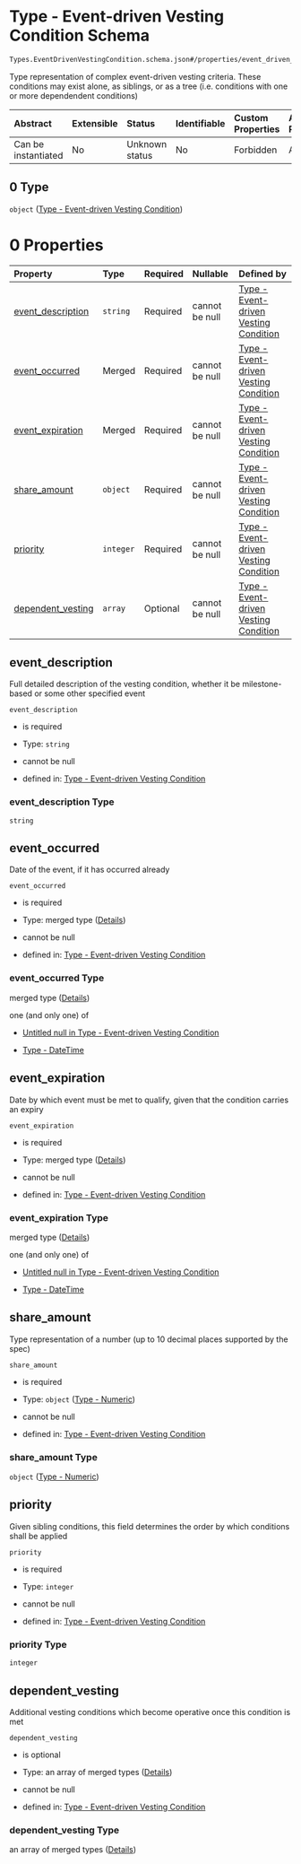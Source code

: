 # Type - Event-driven Vesting Condition Schema

```txt
Types.EventDrivenVestingCondition.schema.json#/properties/event_driven_vesting_conditions/items/anyOf/0
```

Type representation of complex event-driven vesting criteria. These conditions may exist alone, as siblings, or as a tree (i.e. conditions with one or more dependendent conditions)

| Abstract            | Extensible | Status         | Identifiable | Custom Properties | Additional Properties | Access Restrictions | Defined In                                                                            |
| :------------------ | :--------- | :------------- | :----------- | :---------------- | :-------------------- | :------------------ | :------------------------------------------------------------------------------------ |
| Can be instantiated | No         | Unknown status | No           | Forbidden         | Allowed               | none                | [Vesting.schema.json*](../../schema/types/Vesting.schema.json "open original schema") |

## 0 Type

`object` ([Type - Event-driven Vesting Condition](vesting-1-properties-vesting-type---eventdrivenvestingcondition-array-items-anyof-type---event-driven-vesting-condition.md))

# 0 Properties

| Property                                | Type      | Required | Nullable       | Defined by                                                                                                                                                                                                                                      |
| :-------------------------------------- | :-------- | :------- | :------------- | :---------------------------------------------------------------------------------------------------------------------------------------------------------------------------------------------------------------------------------------------- |
| [event_description](#event_description) | `string`  | Required | cannot be null | [Type - Event-driven Vesting Condition](eventdrivenvestingcondition-properties-event_description.md "Types.EventDrivenVestingCondition.schema.json#/properties/event_description")                                                              |
| [event_occurred](#event_occurred)       | Merged    | Required | cannot be null | [Type - Event-driven Vesting Condition](eventdrivenvestingcondition-properties-event_occurred.md "Types.EventDrivenVestingCondition.schema.json#/properties/event_occurred")                                                                    |
| [event_expiration](#event_expiration)   | Merged    | Required | cannot be null | [Type - Event-driven Vesting Condition](eventdrivenvestingcondition-properties-event_expiration.md "Types.EventDrivenVestingCondition.schema.json#/properties/event_expiration")                                                                |
| [share_amount](#share_amount)           | `object`  | Required | cannot be null | [Type - Event-driven Vesting Condition](stockplan-properties-type---numeric.md "Types.Numeric.schema.json#/properties/share_amount")                                                                                                            |
| [priority](#priority)                   | `integer` | Required | cannot be null | [Type - Event-driven Vesting Condition](eventdrivenvestingcondition-properties-priority.md "Types.EventDrivenVestingCondition.schema.json#/properties/priority")                                                                                |
| [dependent_vesting](#dependent_vesting) | `array`   | Optional | cannot be null | [Type - Event-driven Vesting Condition](eventdrivenvestingcondition-properties-eventdrivenvestingcondition---typeseventdrivenvestingconditionschemajson-array.md "Types.EventDrivenVestingCondition.schema.json#/properties/dependent_vesting") |

## event_description

Full detailed description of the vesting condition, whether it be milestone-based or some other specified event

`event_description`

*   is required

*   Type: `string`

*   cannot be null

*   defined in: [Type - Event-driven Vesting Condition](eventdrivenvestingcondition-properties-event_description.md "Types.EventDrivenVestingCondition.schema.json#/properties/event_description")

### event_description Type

`string`

## event_occurred

Date of the event, if it has occurred already

`event_occurred`

*   is required

*   Type: merged type ([Details](eventdrivenvestingcondition-properties-event_occurred.md))

*   cannot be null

*   defined in: [Type - Event-driven Vesting Condition](eventdrivenvestingcondition-properties-event_occurred.md "Types.EventDrivenVestingCondition.schema.json#/properties/event_occurred")

### event_occurred Type

merged type ([Details](eventdrivenvestingcondition-properties-event_occurred.md))

one (and only one) of

*   [Untitled null in Type - Event-driven Vesting Condition](eventdrivenvestingcondition-properties-event_occurred-oneof-0.md "check type definition")

*   [Type - DateTime](issuer-properties-type---datetime.md "check type definition")

## event_expiration

Date by which event must be met to qualify, given that the condition carries an expiry

`event_expiration`

*   is required

*   Type: merged type ([Details](eventdrivenvestingcondition-properties-event_expiration.md))

*   cannot be null

*   defined in: [Type - Event-driven Vesting Condition](eventdrivenvestingcondition-properties-event_expiration.md "Types.EventDrivenVestingCondition.schema.json#/properties/event_expiration")

### event_expiration Type

merged type ([Details](eventdrivenvestingcondition-properties-event_expiration.md))

one (and only one) of

*   [Untitled null in Type - Event-driven Vesting Condition](eventdrivenvestingcondition-properties-event_expiration-oneof-0.md "check type definition")

*   [Type - DateTime](issuer-properties-type---datetime.md "check type definition")

## share_amount

Type representation of a number (up to 10 decimal places supported by the spec)

`share_amount`

*   is required

*   Type: `object` ([Type - Numeric](stockplan-properties-type---numeric.md))

*   cannot be null

*   defined in: [Type - Event-driven Vesting Condition](stockplan-properties-type---numeric.md "Types.Numeric.schema.json#/properties/share_amount")

### share_amount Type

`object` ([Type - Numeric](stockplan-properties-type---numeric.md))

## priority

Given sibling conditions, this field determines the order by which conditions shall be applied

`priority`

*   is required

*   Type: `integer`

*   cannot be null

*   defined in: [Type - Event-driven Vesting Condition](eventdrivenvestingcondition-properties-priority.md "Types.EventDrivenVestingCondition.schema.json#/properties/priority")

### priority Type

`integer`

## dependent_vesting

Additional vesting conditions which become operative once this condition is met

`dependent_vesting`

*   is optional

*   Type: an array of merged types ([Details](eventdrivenvestingcondition-properties-eventdrivenvestingcondition---typeseventdrivenvestingconditionschemajson-array-items.md))

*   cannot be null

*   defined in: [Type - Event-driven Vesting Condition](eventdrivenvestingcondition-properties-eventdrivenvestingcondition---typeseventdrivenvestingconditionschemajson-array.md "Types.EventDrivenVestingCondition.schema.json#/properties/dependent_vesting")

### dependent_vesting Type

an array of merged types ([Details](eventdrivenvestingcondition-properties-eventdrivenvestingcondition---typeseventdrivenvestingconditionschemajson-array-items.md))
